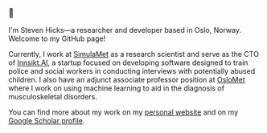 ### 👋

I'm Steven Hicks—a researcher and developer based in Oslo, Norway. Welcome to my GitHub page!

Currently, I work at [SimulaMet](https://www.simulamet.no/) as a research scientist and serve as the CTO of [Innsikt.AI](https://innsikt.ai/), a startup focused on developing software designed to train police and social workers in conducting interviews with potentially abused children. I also have an adjunct associate professor position at [OsloMet](https://www.oslomet.no/) where I work on using machine learning to aid in the diagnosis of musculoskeletal disorders.

You can find more about my work on my [personal website](https://stevenhicks.xyz/) and on my [Google Scholar profile](https://scholar.google.com/citations?user=2fVVFSwAAAAJ&hl=en).
